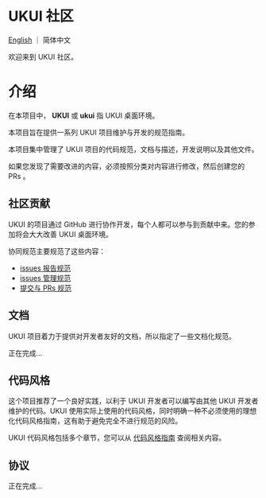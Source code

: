 # UKUI 社区

[English](./README.md) ｜ 简体中文

欢迎来到 UKUI 社区。

# 介绍

在本项目中， **UKUI** 或 **ukui** 指 UKUI 桌面环境。

本项目旨在提供一系列 UKUI 项目维护与开发的规范指南。

本项目集中管理了 UKUI 项目的代码规范，文档与描述，开发说明以及其他文件。

如果您发现了需要改进的内容，必须按照分类对内容进行修改，然后创建您的 PRs 。

## 社区贡献

UKUI 的项目通过 GitHub 进行协作开发，每个人都可以参与到贡献中来。您的参加将会大大改善 UKUI 桌面环境。

协同规范主要规范了这些内容：

* [issues 报告规范]()
* [issues 管理规范](./zh_CN/issue_manage.md)
* [提交与 PRs 规范]()

## 文档

UKUI 项目着力于提供对开发者友好的文档，所以指定了一些文档化规范。

正在完成...

## 代码风格

这个项目推荐了一个良好实践，以利于 UKUI 开发者可以编写由其他 UKUI 开发者维护的代码。UKUI 使用实际上使用的代码风格，同时明确一种不必须使用的理想化代码风格指南，这有助于避免完全不进行规范的风险。

UKUI 代码风格包括多个章节，您可以从 [代码风格指南]() 查阅相关内容。

## 协议

正在完成...